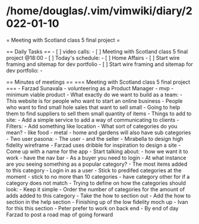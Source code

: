# /home/douglas/.vim/vimwiki/diary/2022-01-10

= Meeting with Scotland class 5 final project =

== Daily Tasks ==
    - [ ] video calls:
        - [ ] Meeting with Scotland class 5 final project @18:00
    - [ ] Today's schedule:
        - [ ] Home Affairs
		- [ ] Start wire framing and sitemap for dev portfolio
    - [ ] Start wire framing and sitemap for dev portfolio:
		- 

== Minutes of meetings ==
	=== Meeting with Scotland class 5 final project ===
		- Farzad Sunavala - volunteering as a Product Manager
		- mvp - minimum viable product
		- What exactly do we want to build as a team:
			- This website is for people who want to start an online business
			- People who want to find small hole sales that want to sell small
			- Going to help them to find suppliers to sell them small quantity of items
		- Things to add to site:
			- Add a simple service to add a way of communicating to clients
			- Filters:
				- Add something like location
			- What sort of categories do you mean?
				- like food
				- metal
				- home and gardens will also have sub categories
		- Two user pasona:
			- The user
			- and the seller
		- Mirabella to design high fidelity wireframe
		- Farzad uses dribble for inspiration to design a site
		- Come up with a name for the app
		- Start talking about:
			- how we want it to work
			- have the nav bar
		- As a buyer you need to login
		- At what instance are you seeing something as a popular category?
			- The most items added to this category
		- Login in as a user
		- Stick to predifed categories at the moment
		- stick to no more than 10 categories
		- have category other for if a category does not match
		- Trying to define on how the categories should look:
			- Keep it simple
			- Order the number of categories for the amount of adds added to this category
		- Take the how to section out
		- Add the how to section in the help section
		- Finishing up of the low fidelity moch up - Ivan for this this section
		- Peter prefer to work on back end
		- By end of day Farzad to post a road map of going forward
